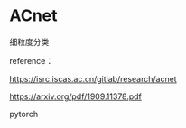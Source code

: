 # ACnet


 细粒度分类
 
 reference：
 
 https://isrc.iscas.ac.cn/gitlab/research/acnet
 
 https://arxiv.org/pdf/1909.11378.pdf
 
 pytorch
